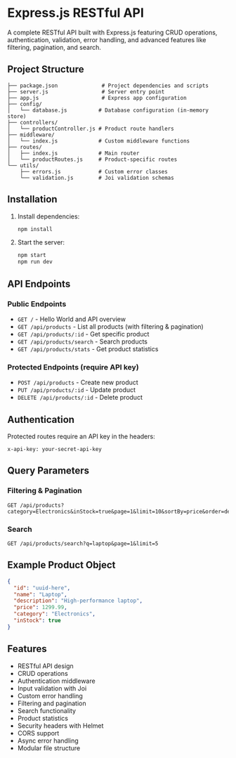 # Express.js RESTful API

A complete RESTful API built with Express.js featuring CRUD operations, authentication, validation, error handling, and advanced features like filtering, pagination, and search.

## Project Structure

```
├── package.json              # Project dependencies and scripts
├── server.js                 # Server entry point
├── app.js                    # Express app configuration
├── config/
│   └── database.js          # Database configuration (in-memory store)
├── controllers/
│   └── productController.js # Product route handlers
├── middleware/
│   └── index.js             # Custom middleware functions
├── routes/
│   ├── index.js             # Main router
│   └── productRoutes.js     # Product-specific routes
└── utils/
    ├── errors.js            # Custom error classes
    └── validation.js        # Joi validation schemas
```

## Installation

1. Install dependencies:
   ```bash
   npm install
   ```

2. Start the server:
   ```bash
   npm start        
   npm run dev      
   ```

## API Endpoints

### Public Endpoints
- `GET /` - Hello World and API overview
- `GET /api/products` - List all products (with filtering & pagination)
- `GET /api/products/:id` - Get specific product
- `GET /api/products/search` - Search products
- `GET /api/products/stats` - Get product statistics

### Protected Endpoints (require API key)
- `POST /api/products` - Create new product
- `PUT /api/products/:id` - Update product
- `DELETE /api/products/:id` - Delete product

## Authentication

Protected routes require an API key in the headers:
```
x-api-key: your-secret-api-key
```

## Query Parameters

### Filtering & Pagination
```
GET /api/products?category=Electronics&inStock=true&page=1&limit=10&sortBy=price&order=desc
```

### Search
```
GET /api/products/search?q=laptop&page=1&limit=5
```

## Example Product Object

```json
{
  "id": "uuid-here",
  "name": "Laptop",
  "description": "High-performance laptop",
  "price": 1299.99,
  "category": "Electronics",
  "inStock": true
}
```

## Features

-  RESTful API design
-  CRUD operations
-  Authentication middleware
-  Input validation with Joi
-  Custom error handling
-  Filtering and pagination
-  Search functionality
-  Product statistics
-  Security headers with Helmet
-  CORS support
-  Async error handling
- Modular file structure